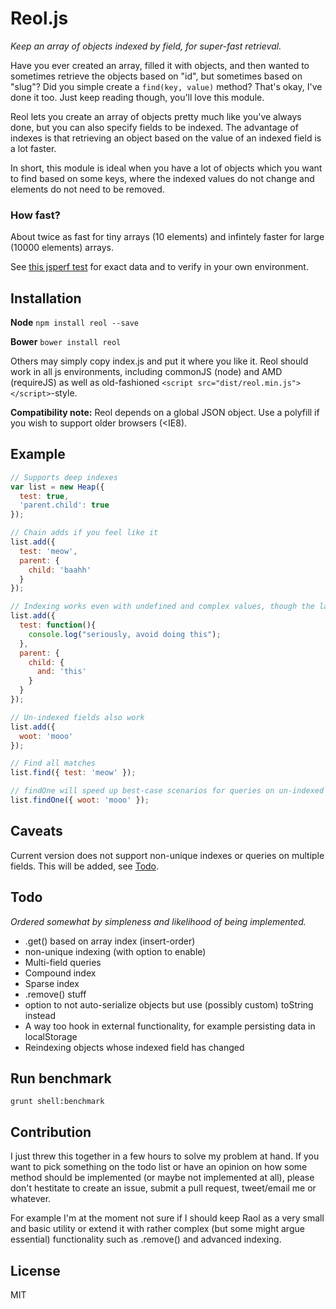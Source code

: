 # Reol.js

_Keep an array of objects indexed by field, for super-fast retrieval._

Have you ever created an array, filled it with objects, and then wanted to sometimes 
retrieve the objects based on "id", but sometimes based on "slug"? Did you simple 
create a `find(key, value)` method? That's okay, I've done it too. Just keep reading 
though, you'll love this module.

Reol lets you create an array of objects pretty much like you've always done, but 
you can also specify fields to be indexed. The advantage of indexes is that 
retrieving an object based on the value of an indexed field is a lot faster.

In short, this module is ideal when you have a lot of objects which you want to 
find based on some keys, where the indexed values do not change and elements do 
not need to be removed.


### How fast?

About twice as fast for tiny arrays (10 elements) and infintely faster for large (10000 elements) arrays.

See [this jsperf test](http://jsperf.com/reol-js-vs-naive-search) for exact data
and to verify in your own environment.


## Installation

**Node** `npm install reol --save`

**Bower** `bower install reol`

Others may simply copy index.js and put it where you like it. Reol should work 
in all js environments, including commonJS (node) and AMD (requireJS) as well as 
old-fashioned `<script src="dist/reol.min.js"></script>`-style.

**Compatibility note:** Reol depends on a global JSON object. Use a polyfill if 
you wish to support older browsers (<IE8).


## Example

```javascript
// Supports deep indexes
var list = new Heap({
  test: true,
  'parent.child': true
});

// Chain adds if you feel like it
list.add({
  test: 'meow',
  parent: {
    child: 'baahh'
  }
});

// Indexing works even with undefined and complex values, though the latter is not recommended
list.add({
  test: function(){
    console.log("seriously, avoid doing this");
  },
  parent: {
    child: {
      and: 'this'
    }
  }
});

// Un-indexed fields also work
list.add({
  woot: 'mooo'
});

// Find all matches
list.find({ test: 'meow' });

// findOne will speed up best-case scenarios for queries on un-indexed fields
list.findOne({ woot: 'mooo' });
```


## Caveats

Current version does not support non-unique indexes or queries on multiple fields.
This will be added, see [Todo](#todo).


## Todo

_Ordered somewhat by simpleness and likelihood of being implemented._

* .get() based on array index (insert-order)
* non-unique indexing (with option to enable)
* Multi-field queries
* Compound index
* Sparse index
* .remove() stuff
* option to not auto-serialize objects but use (possibly custom) toString instead
* A way too hook in external functionality, for example persisting data in localStorage
* Reindexing objects whose indexed field has changed


## Run benchmark

    grunt shell:benchmark

## Contribution

I just threw this together in a few hours to solve my problem at hand. If you
want to pick something on the todo list or have an opinion on how some method
should be implemented (or maybe not implemented at all), please don't hestitate
to create an issue, submit a pull request, tweet/email me or whatever.

For example I'm at the moment not sure if I should keep Raol as a very small
and basic utility or extend it with rather complex (but some might argue essential)
functionality such as .remove() and advanced indexing.

## License

MIT
